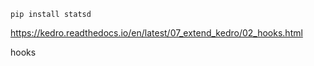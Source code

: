 ```
pip install statsd
```

https://kedro.readthedocs.io/en/latest/07_extend_kedro/02_hooks.html

hooks